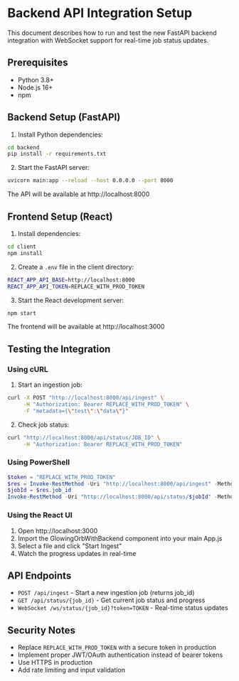 # Backend API Integration Setup

This document describes how to run and test the new FastAPI backend integration with WebSocket support for real-time job status updates.

## Prerequisites

- Python 3.8+
- Node.js 16+
- npm

## Backend Setup (FastAPI)

1. Install Python dependencies:
```bash
cd backend
pip install -r requirements.txt
```

2. Start the FastAPI server:
```bash
uvicorn main:app --reload --host 0.0.0.0 --port 8000
```

The API will be available at http://localhost:8000

## Frontend Setup (React)

1. Install dependencies:
```bash
cd client
npm install
```

2. Create a `.env` file in the client directory:
```bash
REACT_APP_API_BASE=http://localhost:8000
REACT_APP_API_TOKEN=REPLACE_WITH_PROD_TOKEN
```

3. Start the React development server:
```bash
npm start
```

The frontend will be available at http://localhost:3000

## Testing the Integration

### Using cURL

1. Start an ingestion job:
```bash
curl -X POST "http://localhost:8000/api/ingest" \
     -H "Authorization: Bearer REPLACE_WITH_PROD_TOKEN" \
     -F "metadata={\"test\":\"data\"}"
```

2. Check job status:
```bash
curl "http://localhost:8000/api/status/JOB_ID" \
     -H "Authorization: Bearer REPLACE_WITH_PROD_TOKEN"
```

### Using PowerShell

```powershell
$token = "REPLACE_WITH_PROD_TOKEN"
$res = Invoke-RestMethod -Uri "http://localhost:8000/api/ingest" -Method Post -Headers @{ Authorization = "Bearer $token" } -Body @{ metadata = "{}" }
$jobId = $res.job_id
Invoke-RestMethod -Uri "http://localhost:8000/api/status/$jobId" -Method Get -Headers @{ Authorization = "Bearer $token" }
```

### Using the React UI

1. Open http://localhost:3000
2. Import the GlowingOrbWithBackend component into your main App.js
3. Select a file and click "Start Ingest"
4. Watch the progress updates in real-time

## API Endpoints

- `POST /api/ingest` - Start a new ingestion job (returns job_id)
- `GET /api/status/{job_id}` - Get current job status and progress
- `WebSocket /ws/status/{job_id}?token=TOKEN` - Real-time status updates

## Security Notes

- Replace `REPLACE_WITH_PROD_TOKEN` with a secure token in production
- Implement proper JWT/OAuth authentication instead of bearer tokens
- Use HTTPS in production
- Add rate limiting and input validation